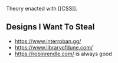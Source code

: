 Theory enacted with [[CSS]].

## Designs I Want To Steal

- https://www.interroban.gg/
- https://www.libraryofdune.com/
- https://robinrendle.com/ is always good